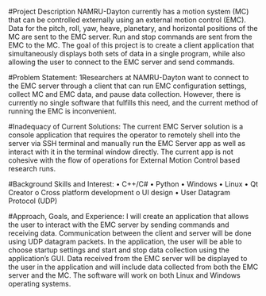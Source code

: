 #Project Description
	NAMRU-Dayton currently has a motion system (MC) that can be controlled externally using an external motion control (EMC). Data for the pitch, roll, yaw, heave, planetary, and horizontal positions of the MC are sent to the EMC server. Run and stop commands are sent from the EMC to the MC. The goal of this project is to create a client application that simultaneously displays both sets of data in a single program, while also allowing the user to connect to the EMC server and send commands.

#Problem Statement:
	1Researchers at NAMRU-Dayton want to connect to the EMC server through a client that can run EMC configuration settings, collect MC and EMC data, and pause data collection. However, there is currently no single software that fulfills this need, and the current method of running the EMC is inconvenient.

#Inadequacy of Current Solutions:
	The current EMC Server solution is a console application that requires the operator to remotely shell into the server via SSH terminal and manually run the EMC Server app as well as interact with it in the terminal window directly. The current app is not cohesive with the flow of operations for External Motion Control based research runs.

#Background Skills and Interest:
•	C++/C#
•	Python
•	Windows
•	Linux
•	Qt Creator 
	o	Cross platform development 
	o	UI design
•	User Datagram Protocol (UDP)

#Approach, Goals, and Experience:
	I will create an application that allows the user to interact with the EMC server by sending commands and receiving data. Communication between the client and server will be done using UDP datagram packets. In the application, the user will be able to choose startup settings and start and stop data collection using the application’s GUI. Data received from the EMC server will be displayed to the user in the application and will include data collected from both the EMC server and the MC. The software will work on both Linux and Windows operating systems.
